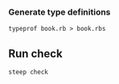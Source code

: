 ### Generate type definitions


```
typeprof book.rb > book.rbs
```

## Run check

```
steep check
```
